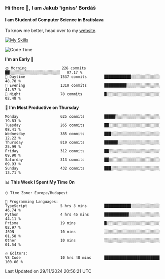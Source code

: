 ### Hi there 👋, I am Jakub 'igniss' Bordáš

#### I am Student of Computer Science in Bratislava
To know me better, head over to my [website](https://bordas.sk).

[![My Skills](https://skillicons.dev/icons?i=js,html,css,figma,svelte,java,kotlin,python,postgresql,typescript,nest,nodejs)](https://bordas.sk)


<!--START_SECTION:waka-->
![Code Time](http://img.shields.io/badge/Code%20Time-1%2C599%20hrs%2037%20mins-blue)

**I'm an Early 🐤** 

```text
🌞 Morning                226 commits         ██░░░░░░░░░░░░░░░░░░░░░░░   07.17 % 
🌆 Daytime                1537 commits        ████████████░░░░░░░░░░░░░   48.78 % 
🌃 Evening                1310 commits        ██████████░░░░░░░░░░░░░░░   41.57 % 
🌙 Night                  78 commits          █░░░░░░░░░░░░░░░░░░░░░░░░   02.48 % 
```
📅 **I'm Most Productive on Thursday** 

```text
Monday                   625 commits         █████░░░░░░░░░░░░░░░░░░░░   19.83 % 
Tuesday                  265 commits         ██░░░░░░░░░░░░░░░░░░░░░░░   08.41 % 
Wednesday                385 commits         ███░░░░░░░░░░░░░░░░░░░░░░   12.22 % 
Thursday                 819 commits         ██████░░░░░░░░░░░░░░░░░░░   25.99 % 
Friday                   312 commits         ██░░░░░░░░░░░░░░░░░░░░░░░   09.90 % 
Saturday                 313 commits         ██░░░░░░░░░░░░░░░░░░░░░░░   09.93 % 
Sunday                   432 commits         ███░░░░░░░░░░░░░░░░░░░░░░   13.71 % 
```


📊 **This Week I Spent My Time On** 

```text
🕑︎ Time Zone: Europe/Budapest

💬 Programming Languages: 
TypeScript               5 hrs 3 mins        ████████████░░░░░░░░░░░░░   46.74 % 
Python                   4 hrs 46 mins       ███████████░░░░░░░░░░░░░░   44.11 % 
Prisma                   19 mins             █░░░░░░░░░░░░░░░░░░░░░░░░   02.97 % 
JSON                     10 mins             ░░░░░░░░░░░░░░░░░░░░░░░░░   01.58 % 
Other                    10 mins             ░░░░░░░░░░░░░░░░░░░░░░░░░   01.54 % 

🔥 Editors: 
VS Code                  10 hrs 48 mins      █████████████████████████   100.00 % 
```


 Last Updated on 29/11/2024 20:56:21 UTC
<!--END_SECTION:waka-->
